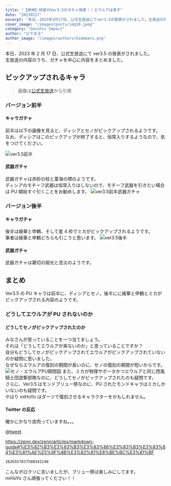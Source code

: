 ```yaml
---
title: "【原神】待望のVer3.5のガチャ発表！！エウルアは来ず"
date: "20230217"
excerpt: "本日、2023年2月17日、公式生放送にてver3.5の発表がされました。生放送の内容のうち、ガチャを中心に内容をまとめました。"
cover_image: "/images/posts/img10.jpeg"
category: "Genshin Impact"
author: "ひでまる"
author_image: "/images/authors/hidemaru.png"
---
```


本日、2023 年 2 月 17 日、公式生放送にて ver3.5 の発表がされました。  
生放送の内容のうち、ガチャを中心に内容をまとめました。

## ピックアップされるキャラ

> 画像は[公式生放送](https://www.youtube.com/watch?v=20UuA9RSHP4)から引用

### バージョン前半

#### キャラガチャ

前半は以下の画像を見ると、ディシアとセノがピックアップされるようです。  
なお、ディシアはこのピックアップが終了すると、恒常入りするようなので、気をつけてください。

![ver3.5前半](/images/posts/inside/img12.jpeg)

#### 武器ガチャ

武器ガチャは赤砂の杖と葦海の標のようです。  
ディシアのモチーフ武器は恒常入りはしないので、モチーフ武器を引きたい場合は PU 開始すぐ引くことをお勧めします。
![ver3.5前半武器ガチャ](/images/posts/inside/img13.jpeg)

### バージョン後半

#### キャラガチャ

後半は綾華と申鶴、そして星 4 枠でミカがピックアップされるようです。  
筆者は綾華と申鶴どちらも引こうと思います。
![ver3.5後半](/images/posts/inside/img14.jpeg)

#### 武器ガチャ

武器ガチャは霧切の廻光と息災のようです。

## まとめ

Ver3.5 の PU キャラは前半に、ディシアとセノ。後半にに綾華と申鶴とミカがピックアップされる内容のようです。

### どうしてエウルアが PU されないのか

#### どうしてセノがピックアップされたのか

みなさんが思っていることを一つ当てましょう。  
それは「どうしてエウルアが来ないのか」と思っていることですか？  
自分もどうしてセノがピックアップされてエウルアがピックアップされていないのか疑問に思いました。  
なぜならエウルアの復刻の期間が長いのに、セノの復刻の期間が短いからです。  
![セノ・エウルアPU期間図](/images/posts/inside/img15.jpeg)
また、ミカが物理サポータかつエウルアと同じ西風騎士団遊撃部隊なのに、どうしてセノがピックアップされたのも疑問です。  
さらに、Ver3.5 はモンドブリュー祭なのに、PU されたモンドキャラはミカしかいないのも疑問です。  
やはり miHoYo はダーツで復刻させるキャラクターをかもしれません。

#### Twitter の反応

確かにかなり皮肉っていますね。。。

@[tweet](https://twitter.com/Jeonkei_0915/status/1626560375952130048)

https://zenn.dev/zenn/articles/markdown-guide#%E3%82%B3%E3%83%B3%E3%83%86%E3%83%B3%E3%83%84%E3%81%AE%E5%9F%8B%E3%82%81%E8%BE%BC%E3%81%BF

```twitter
1626557837580341248
```

こんなボロクソに言いましたが、ブリュー祭は楽しみにしてます。  
miHoYo さん頑張ってください！！
